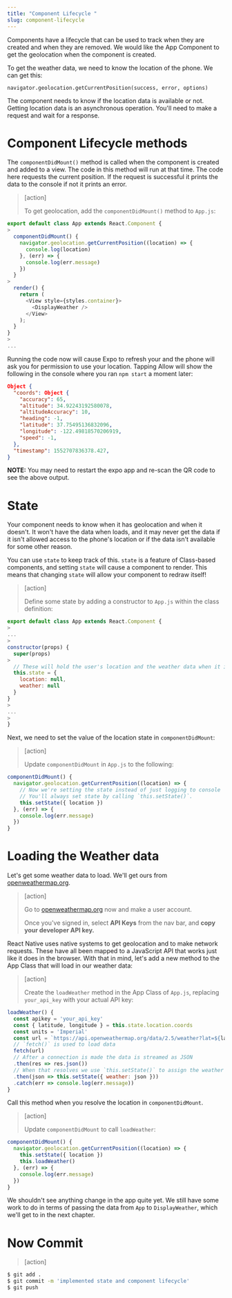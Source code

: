 ```yaml
---
title: "Component Lifecycle "
slug: component-lifecycle
---
```


Components have a lifecycle that can be used to track when they are created and when they are removed. We would like the App Component to get the geolocation when the component is created.

To get the weather data, we need to know the location of the phone. We can get this:

`navigator.geolocation.getCurrentPosition(success, error, options)`

The component needs to know if the location data is available or not. Getting location data is an asynchronous operation. You'll need to make a request and wait for a response.

# Component Lifecycle methods

The `componentDidMount()` method is called when the component is created and added to a view. The code in this method will run at that time. The code here requests the current position. If the request is successful it prints the data to the console if not it prints an error.

> [action]
>
> To get geolocation, add the `componentDidMount()` method to `App.js`:
>
```JavaScript
export default class App extends React.Component {
>
  componentDidMount() {
    navigator.geolocation.getCurrentPosition((location) => {
      console.log(location)
    }, (err) => {
      console.log(err.message)
    })
  }
>
  render() {
    return (
      <View style={styles.container}>
        <DisplayWeather />
      </View>
    );
  }
}
>
...
```

Running the code now will cause Expo to refresh your and the phone will ask you for permission to use your location. Tapping Allow will show the following in the console where you ran `npm start` a moment later:

```JSON
Object {
  "coords": Object {
    "accuracy": 65,
    "altitude": 34.92243192580078,
    "altitudeAccuracy": 10,
    "heading": -1,
    "latitude": 37.75495136832096,
    "longitude": -122.49818570206919,
    "speed": -1,
  },
  "timestamp": 1552707836378.427,
}
```

**NOTE:** You may need to restart the expo app and re-scan the QR code to see the above output.

# State

Your component needs to know when it has geolocation and when it doesn't. It won't have the data when loads, and it may never get the data if it isn't allowed access to the phone's location or if the data isn't available for some other reason.

You can use `state` to keep track of this. `state` is a feature of Class-based components, and setting `state` will cause a component to render. This means that changing `state` will allow your component to redraw itself!

> [action]
>
> Define some state by adding a constructor to `App.js` within the class definition:
>
```JavaScript
export default class App extends React.Component {
>
...
>
constructor(props) {
  super(props)
>
  // These will hold the user's location and the weather data when it is loaded
  this.state = {
    location: null,
    weather: null
  }
}
>
...
>
}
```

Next, we need to set the value of the location state in `componentDidMount`:

> [action]
>
> Update `componentDidMount` in `App.js` to the following:
>
```JavaScript
componentDidMount() {
  navigator.geolocation.getCurrentPosition((location) => {
    // Now we're setting the state instead of just logging to console
    // You'll always set state by calling `this.setState()`.
    this.setState({ location })
  }, (err) => {
    console.log(err.message)
  })
}
```

# Loading the Weather data

Let's get some weather data to load. We'll get ours from [openweathermap.org](openweathermap.org).

> [action]
>
> Go to [openweathermap.org](openweathermap.org) now and make a user account.
>
> Once you've signed in, select **API Keys** from the nav bar, and **copy your developer API key.**


React Native uses native systems to get geolocation and to make network requests. These have all been mapped to a JavaScript API that works just like it does in the browser. With that in mind, let's add a new method to the App Class that will load in our weather data:

> [action]
>
> Create the `loadWeather` method in the App Class of `App.js`, replacing `your_api_key` with your actual API key:
>
```JavaScript
loadWeather() {
  const apikey = 'your_api_key'
  const { latitude, longitude } = this.state.location.coords
  const units = 'Imperial'
  const url = `https://api.openweathermap.org/data/2.5/weather?lat=${latitude}&lon=${longitude}&appid=${apikey}&units=${units}`
  // `fetch()` is used to load data
  fetch(url)
  // After a connection is made the data is streamed as JSON
  .then(res => res.json())
  // When that resolves we use `this.setState()` to assign the weather data to state which will also re-render the component.
  .then(json => this.setState({ weather: json }))
  .catch(err => console.log(err.message))
}
```

Call this method when you resolve the location in `componentDidMount`.

> [action]
>
> Update `componentDidMount` to call `loadWeather`:
>
```JavaScript
componentDidMount() {
  navigator.geolocation.getCurrentPosition((location) => {
    this.setState({ location })
    this.loadWeather()
  }, (err) => {
    console.log(err.message)
  })
}
```

We shouldn't see anything change in the app quite yet. We still have some work to do in terms of passing the data from `App` to `DisplayWeather`, which we'll get to in the next chapter.

# Now Commit

>[action]
>
```bash
$ git add .
$ git commit -m 'implemented state and component lifecycle'
$ git push
```
